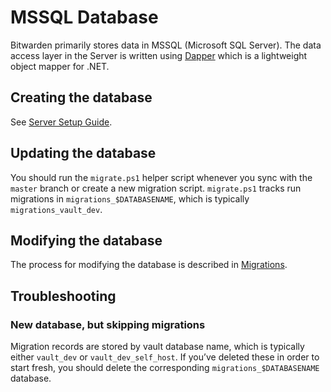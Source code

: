 # MSSQL Database

Bitwarden primarily stores data in MSSQL (Microsoft SQL Server). The data access layer in the Server is written using [Dapper](https://github.com/DapperLib/Dapper) which is a lightweight object mapper for .NET.

## Creating the database

See [Server Setup Guide](../guide.md).

## Updating the database

You should run the `migrate.ps1` helper script whenever you sync with the `master` branch or create a new migration script. `migrate.ps1` tracks run migrations in `migrations_$DATABASENAME`, which is typically `migrations_vault_dev`.

## Modifying the database

The process for modifying the database is described in [Migrations](./migrations.md).

## Troubleshooting

### New database, but skipping migrations

Migration records are stored by vault database name, which is typically either `vault_dev` or `vault_dev_self_host`. If you’ve deleted these in order to start fresh, you should delete the corresponding `migrations_$DATABASENAME` database.
